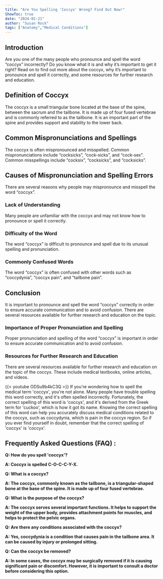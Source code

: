 ```yaml
---
title: "Are You Spelling 'Coccyx' Wrong? Find Out Now!"
ShowToc: true 
date: "2024-02-21"
author: "Susan Rock" 
tags: ["Anatomy","Medical Conditions"]
---
```

## Introduction 
Are you one of the many people who pronounce and spell the word “coccyx” incorrectly? Do you know what it is and why it’s important to get it right? Read on to find out more about the coccyx, why it’s important to pronounce and spell it correctly, and some resources for further research and education.

## Definition of Coccyx 
The coccyx is a small triangular bone located at the base of the spine, between the sacrum and the tailbone. It is made up of four fused vertebrae and is commonly referred to as the tailbone. It is an important part of the spine and provides support and stability to the lower back.

## Common Mispronunciations and Spellings
The coccyx is often mispronounced and misspelled. Common mispronunciations include “cocksicks”, “cock-sicks”, and “cock-sex”. Common misspellings include “cocksix”, “cocksicks”, and “cocksicks”.

## Causes of Mispronunciation and Spelling Errors
There are several reasons why people may mispronounce and misspell the word “coccyx”.

### Lack of Understanding
Many people are unfamiliar with the coccyx and may not know how to pronounce or spell it correctly.

### Difficulty of the Word
The word “coccyx” is difficult to pronounce and spell due to its unusual spelling and pronunciation.

### Commonly Confused Words
The word “coccyx” is often confused with other words such as “coccydynia”, “coccyx pain”, and “tailbone pain”.

## Conclusion
It is important to pronounce and spell the word “coccyx” correctly in order to ensure accurate communication and to avoid confusion. There are several resources available for further research and education on the topic.

### Importance of Proper Pronunciation and Spelling
Proper pronunciation and spelling of the word “coccyx” is important in order to ensure accurate communication and to avoid confusion.

### Resources for Further Research and Education
There are several resources available for further research and education on the topic of the coccyx. These include medical textbooks, online articles, and videos.

{{< youtube ODSu9b4kC3Q >}} 
If you're wondering how to spell the medical term 'coccyx', you're not alone. Many people have trouble spelling this word correctly, and it's often spelled incorrectly. Fortunately, the correct spelling of this word is 'coccyx', and it's derived from the Greek term for 'cuckoo', which is how it got its name. Knowing the correct spelling of this word can help you accurately discuss medical conditions related to the coccyx, such as coccydynia, which is pain in the coccyx region. So if you ever find yourself in doubt, remember that the correct spelling of 'coccyx' is 'coccyx'.

## Frequently Asked Questions (FAQ) :
**Q: How do you spell 'coccyx'?**

**A: Coccyx is spelled C-O-C-C-Y-X.**

**Q: What is a coccyx?**

**A: The coccyx, commonly known as the tailbone, is a triangular-shaped bone at the base of the spine. It is made up of four fused vertebrae.**

**Q: What is the purpose of the coccyx?**

**A: The coccyx serves several important functions. It helps to support the weight of the upper body, provides attachment points for muscles, and helps to protect the pelvic organs.**

**Q: Are there any conditions associated with the coccyx?**

**A: Yes, coccydynia is a condition that causes pain in the tailbone area. It can be caused by injury or prolonged sitting.**

**Q: Can the coccyx be removed?**

**A: In some cases, the coccyx may be surgically removed if it is causing significant pain or discomfort. However, it is important to consult a doctor before considering this option.**






